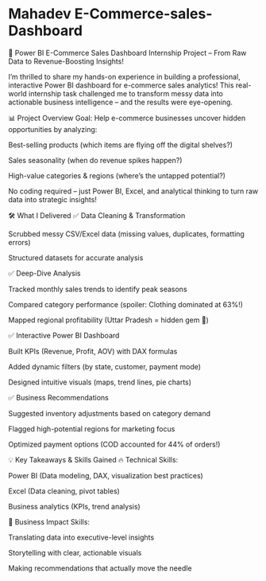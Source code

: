 # Mahadev E-Commerce-sales-Dashboard

🚀 Power BI E-Commerce Sales Dashboard Internship Project – From Raw Data to Revenue-Boosting Insights!

I’m thrilled to share my hands-on experience in building a professional, interactive Power BI dashboard for e-commerce sales analytics! This real-world internship task challenged me to transform messy data into actionable business intelligence – and the results were eye-opening.

📊 Project Overview
Goal: Help e-commerce businesses uncover hidden opportunities by analyzing:

Best-selling products (which items are flying off the digital shelves?)

Sales seasonality (when do revenue spikes happen?)

High-value categories & regions (where’s the untapped potential?)

No coding required – just Power BI, Excel, and analytical thinking to turn raw data into strategic insights!

🛠 What I Delivered
✅ Data Cleaning & Transformation

Scrubbed messy CSV/Excel data (missing values, duplicates, formatting errors)

Structured datasets for accurate analysis

✅ Deep-Dive Analysis

Tracked monthly sales trends to identify peak seasons

Compared category performance (spoiler: Clothing dominated at 63%!)

Mapped regional profitability (Uttar Pradesh = hidden gem 💎)

✅ Interactive Power BI Dashboard

Built KPIs (Revenue, Profit, AOV) with DAX formulas

Added dynamic filters (by state, customer, payment mode)

Designed intuitive visuals (maps, trend lines, pie charts)

✅ Business Recommendations

Suggested inventory adjustments based on category demand

Flagged high-potential regions for marketing focus

Optimized payment options (COD accounted for 44% of orders!)

💡 Key Takeaways & Skills Gained
🔥 Technical Skills:

Power BI (Data modeling, DAX, visualization best practices)

Excel (Data cleaning, pivot tables)

Business analytics (KPIs, trend analysis)

🚀 Business Impact Skills:

Translating data into executive-level insights

Storytelling with clear, actionable visuals

Making recommendations that actually move the needle


